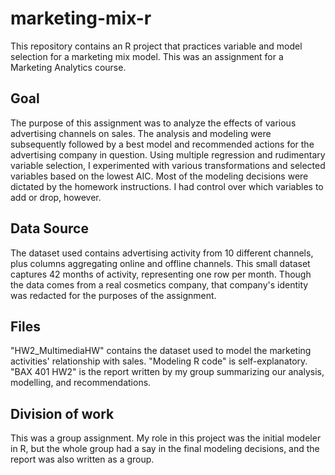 # marketing-mix-r
This repository contains an R project that practices variable and model selection for a marketing mix model. This was an assignment for a Marketing Analytics course.

## Goal
The purpose of this assignment was to analyze the effects of various advertising channels on sales. The analysis and modeling were subsequently followed by a best model and recommended actions for the advertising company in question. Using multiple regression and rudimentary variable selection, I experimented with various transformations and selected variables based on the lowest AIC. Most of the modeling decisions were dictated by the homework instructions. I had control over which variables to add or drop, however.

## Data Source
The dataset used contains advertising activity from 10 different channels, plus columns aggregating online and offline channels. This small dataset captures 42 months of activity, representing one row per month. Though the data comes from a real cosmetics company, that company's identity was redacted for the purposes of the assignment.

## Files
"HW2_MultimediaHW" contains the dataset used to model the marketing activities' relationship with sales.
"Modeling R code" is self-explanatory.
"BAX 401 HW2" is the report written by my group summarizing our analysis, modelling, and recommendations.

## Division of work
This was a group assignment. My role in this project was the initial modeler in R, but the whole group had a say in the final modeling decisions, and the report was also written as a group.
